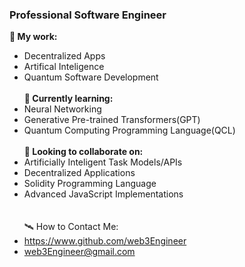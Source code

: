 ### Professional Software Engineer

**📖 My work:**
- Decentralized Apps
- Artifical Inteligence
- Quantum Software Development<br><br>
**🌱 Currently learning:**
- Neural Networking
- Generative Pre-trained Transformers(GPT)
- Quantum Computing Programming Language(QCL)<br><br>
**🌳 Looking to collaborate on:**
- Artificially Inteligent Task Models/APIs
- Decentralized Applications
- Solidity Programming Language
- Advanced JavaScript Implementations<br><br><br>
🛰️ How to Contact Me:<br>
- https://www.github.com/web3Engineer
- web3Engineer@gmail.com<br><br><br>
